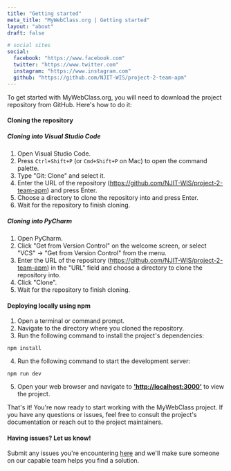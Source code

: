 ```yaml
---
title: "Getting started"
meta_title: "MyWebClass.org | Getting started"
layout: "about"
draft: false

# social sites
social:
  facebook: "https://www.facebook.com"
  twitter: "https://www.twitter.com"
  instagram: "https://www.instagram.com"
  github: "https://github.com/NJIT-WIS/project-2-team-apm"
---
```


To get started with MyWebClass.org, you will need to download the project repository from GitHub. Here's how to do it:

#### Cloning the repository

##### Cloning into Visual Studio Code

1. Open Visual Studio Code.
2. Press `Ctrl+Shift+P` (or `Cmd+Shift+P` on Mac) to open the command palette.
3. Type "Git: Clone" and select it.
4. Enter the URL of the repository (https://github.com/NJIT-WIS/project-2-team-apm) and press Enter.
5. Choose a directory to clone the repository into and press Enter.
6. Wait for the repository to finish cloning.

##### Cloning into PyCharm

1. Open PyCharm.
2. Click "Get from Version Control" on the welcome screen, or select "VCS" -> "Get from Version Control" from the menu.
3. Enter the URL of the repository (https://github.com/NJIT-WIS/project-2-team-apm) in the "URL" field and choose a directory to clone the repository into.
4. Click "Clone".
5. Wait for the repository to finish cloning.

#### Deploying locally using npm

1. Open a terminal or command prompt.
2. Navigate to the directory where you cloned the repository.
3. Run the following command to install the project's dependencies: 

```
npm install
```

4. Run the following command to start the development server:

```
npm run dev
```

5. Open your web browser and navigate to [**'http://localhost:3000'**](http://localhost:3000) to view the project.

That's it! You're now ready to start working with the MyWebClass project. If you have any questions or issues, feel free to consult the project's documentation or reach out to the project maintainers.

#### Having issues? Let us know!

Submit any issues you're encountering [here]() and we'll make sure someone on our capable team helps you find a solution. 

